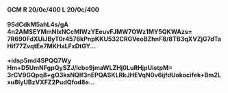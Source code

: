 #### GCM R 20/0c/400 L 20/0c/400
**9SdCdkM5ahL4s/gA**<br/>**4n2AMSEYMmNIxNCcMlWzYEeuvFJMW7OWz1MY5QKWAzs=**<br/>**7R690FdXUiJByT0r4576kPnpKKU532CRGVeoBZhnF8/8TB3qXVZjG7dTaHif77ZvqtEe7MKHaLFxDtGY...**<br/><br/>
**+idsp5md4SPQQ7Wy**<br/>**Hm+D5UmNFgpQySZJ/lcbo9jmaWLZHj0LuRHjpUistpM=**<br/>**3rCV9GQpq8+gO3ksNQIf3nEPQASKLRkJHEVqN0v6ijfdUokocifek+Bm2Lxu8lyUBzVXFZ2PudQfod8e...**